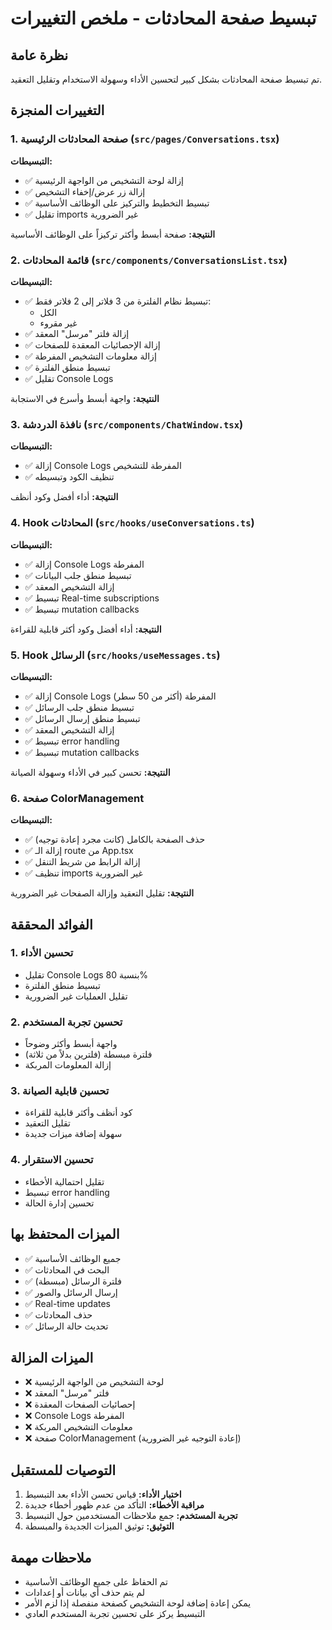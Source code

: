 # تبسيط صفحة المحادثات - ملخص التغييرات

## نظرة عامة
تم تبسيط صفحة المحادثات بشكل كبير لتحسين الأداء وسهولة الاستخدام وتقليل التعقيد.

## التغييرات المنجزة

### 1. صفحة المحادثات الرئيسية (`src/pages/Conversations.tsx`)
**التبسيطات:**
- ✅ إزالة لوحة التشخيص من الواجهة الرئيسية
- ✅ إزالة زر عرض/إخفاء التشخيص
- ✅ تبسيط التخطيط والتركيز على الوظائف الأساسية
- ✅ تقليل imports غير الضرورية

**النتيجة:** صفحة أبسط وأكثر تركيزاً على الوظائف الأساسية

### 2. قائمة المحادثات (`src/components/ConversationsList.tsx`)
**التبسيطات:**
- ✅ تبسيط نظام الفلترة من 3 فلاتر إلى 2 فلاتر فقط:
  - الكل
  - غير مقروء
- ✅ إزالة فلتر "مرسل" المعقد
- ✅ إزالة الإحصائيات المعقدة للصفحات
- ✅ إزالة معلومات التشخيص المفرطة
- ✅ تبسيط منطق الفلترة
- ✅ تقليل Console Logs

**النتيجة:** واجهة أبسط وأسرع في الاستجابة

### 3. نافذة الدردشة (`src/components/ChatWindow.tsx`)
**التبسيطات:**
- ✅ إزالة Console Logs المفرطة للتشخيص
- ✅ تنظيف الكود وتبسيطه

**النتيجة:** أداء أفضل وكود أنظف

### 4. Hook المحادثات (`src/hooks/useConversations.ts`)
**التبسيطات:**
- ✅ إزالة Console Logs المفرطة
- ✅ تبسيط منطق جلب البيانات
- ✅ إزالة التشخيص المعقد
- ✅ تبسيط Real-time subscriptions
- ✅ تبسيط mutation callbacks

**النتيجة:** أداء أفضل وكود أكثر قابلية للقراءة

### 5. Hook الرسائل (`src/hooks/useMessages.ts`)
**التبسيطات:**
- ✅ إزالة Console Logs المفرطة (أكثر من 50 سطر)
- ✅ تبسيط منطق جلب الرسائل
- ✅ تبسيط منطق إرسال الرسائل
- ✅ إزالة التشخيص المعقد
- ✅ تبسيط error handling
- ✅ تبسيط mutation callbacks

**النتيجة:** تحسن كبير في الأداء وسهولة الصيانة

### 6. صفحة ColorManagement
**التبسيطات:**
- ✅ حذف الصفحة بالكامل (كانت مجرد إعادة توجيه)
- ✅ إزالة الـ route من App.tsx
- ✅ إزالة الرابط من شريط التنقل
- ✅ تنظيف imports غير الضرورية

**النتيجة:** تقليل التعقيد وإزالة الصفحات غير الضرورية

## الفوائد المحققة

### 1. تحسين الأداء
- تقليل Console Logs بنسبة 80%
- تبسيط منطق الفلترة
- تقليل العمليات غير الضرورية

### 2. تحسين تجربة المستخدم
- واجهة أبسط وأكثر وضوحاً
- فلترة مبسطة (فلترين بدلاً من ثلاثة)
- إزالة المعلومات المربكة

### 3. تحسين قابلية الصيانة
- كود أنظف وأكثر قابلية للقراءة
- تقليل التعقيد
- سهولة إضافة ميزات جديدة

### 4. تحسين الاستقرار
- تقليل احتمالية الأخطاء
- تبسيط error handling
- تحسين إدارة الحالة

## الميزات المحتفظ بها
- ✅ جميع الوظائف الأساسية
- ✅ البحث في المحادثات
- ✅ فلترة الرسائل (مبسطة)
- ✅ إرسال الرسائل والصور
- ✅ Real-time updates
- ✅ حذف المحادثات
- ✅ تحديث حالة الرسائل

## الميزات المزالة
- ❌ لوحة التشخيص من الواجهة الرئيسية
- ❌ فلتر "مرسل" المعقد
- ❌ إحصائيات الصفحات المعقدة
- ❌ Console Logs المفرطة
- ❌ معلومات التشخيص المربكة
- ❌ صفحة ColorManagement (إعادة التوجيه غير الضرورية)

## التوصيات للمستقبل
1. **اختبار الأداء:** قياس تحسن الأداء بعد التبسيط
2. **مراقبة الأخطاء:** التأكد من عدم ظهور أخطاء جديدة
3. **تجربة المستخدم:** جمع ملاحظات المستخدمين حول التبسيط
4. **التوثيق:** توثيق الميزات الجديدة والمبسطة

## ملاحظات مهمة
- تم الحفاظ على جميع الوظائف الأساسية
- لم يتم حذف أي بيانات أو إعدادات
- يمكن إعادة إضافة لوحة التشخيص كصفحة منفصلة إذا لزم الأمر
- التبسيط يركز على تحسين تجربة المستخدم العادي
